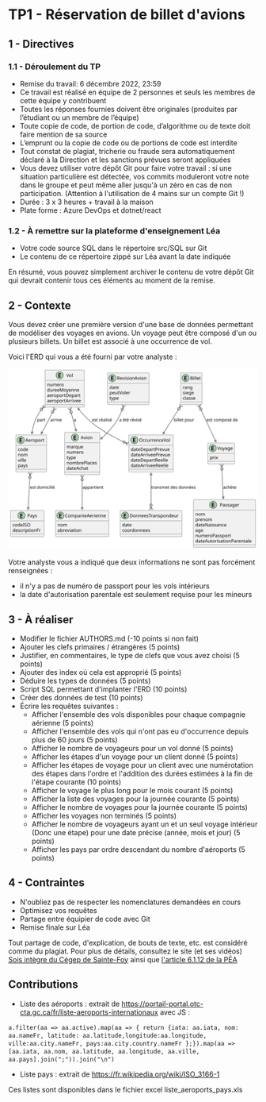 # TP1 - Réservation de billet d'avions

## 1 - Directives

### 1.1 - Déroulement du TP

- Remise du travail: 6 décembre 2022, 23:59
- Ce travail est réalisé en équipe de 2 personnes et seuls les membres de cette équipe y contribuent
- Toutes les réponses fournies doivent être originales (produites par l’étudiant ou un membre de l’équipe)
- Toute copie de code, de portion de code, d’algorithme ou de texte doit faire mention de sa source
- L’emprunt ou la copie de code ou de portions de code est interdite
- Tout constat de plagiat, tricherie ou fraude sera automatiquement déclaré à la Direction et les sanctions prévues seront appliquées
- Vous devez utiliser votre dépôt Git pour faire votre travail : si une situation particulière est détectée, vos commits moduleront votre note dans le groupe et peut même aller jusqu'à un zéro en cas de non participation. (Attention à l'utilisation de 4 mains sur un compte Git !)
- Durée : 3 x 3 heures + travail à la maison
- Plate forme : Azure DevOps et dotnet/react

### 1.2 - À remettre sur la plateforme d'enseignement Léa

- Votre code source SQL dans le répertoire src/SQL sur Git
- Le contenu de ce répertoire zippé sur Léa avant la date indiquée

En résumé, vous pouvez simplement archiver le contenu de votre dépôt Git qui devrait contenir tous ces éléments au moment de la remise.

## 2 - Contexte

Vous devez créer une première version d'une base de données permettant de modéliser des voyages en avions. Un voyage peut être composé d'un ou plusieurs billets. Un billet est associé à une occurrence de vol.

Voici l'ERD qui vous a été fourni par votre analyste :

![ERD logique](images/ERD/airline_reservation/erd_airline_reservation_logique.svg)

Votre analyste vous a indiqué que deux informations ne sont pas forcément renseignées :

- il n'y a pas de numéro de passport pour les vols intérieurs
- la date d'autorisation parentale est seulement requise pour les mineurs

## 3 - À réaliser

- Modifier le fichier AUTHORS.md (-10 points si non fait)
- Ajouter les clefs primaires / étrangères (5 points)
- Justifier, en commentaires, le type de clefs que vous avez choisi (5 points)
- Ajouter des index où cela est approprié (5 points)
- Déduire les types de données (5 points)
- Script SQL permettant d'implanter l'ERD (10 points)
- Créer des données de test (10 points)
- Écrire les requêtes suivantes :
  - Afficher l'ensemble des vols disponibles pour chaque compagnie aérienne (5 points)
  - Afficher l'ensemble des vols qui n'ont pas eu d'occurrence depuis plus de 60 jours (5 points)
  - Afficher le nombre de voyageurs pour un vol donné (5 points)
  - Afficher les étapes d'un voyage pour un client donné (5 points)
  - Afficher les étapes de voyage pour un client avec une numérotation des étapes dans l'ordre et l'addition des durées estimées à la fin de l'étape courante (10 points)
  - Afficher le voyage le plus long pour le mois courant (5 points)
  - Afficher la liste des voyages pour la journée courante (5 points)
  - Afficher le nombre de voyages pour la journée courante (5 points)
  - Afficher les voyages non terminés (5 points)
  - Afficher le nombre de voyageurs ayant un et un seul voyage intérieur (Donc une étape) pour une date précise (année, mois et jour) (5 points)
  - Afficher les pays par ordre descendant du nombre d'aéroports (5 points)

## 4 - Contraintes

- N'oubliez pas de respecter les nomenclatures demandées en cours
- Optimisez vos requêtes
- Partage entre équipier de code avec Git
- Remise finale sur Léa

Tout partage de code, d'explication, de bouts de texte, etc. est considéré comme du plagiat. Pour plus de détails, consultez le site (et ses vidéos) [Sois intègre du Cégep de Sainte-Foy](http://csfoy.ca/soisintegre) ainsi que [l'article 6.1.12 de la PÉA](https://www.csfoy.ca/fileadmin/documents/notre_cegep/politiques_et_reglements/5.9_PolitiqueEvaluationApprentissages_2019.pdf)

## Contributions

- Liste des aéroports : extrait de https://portail-portal.otc-cta.gc.ca/fr/liste-aeroports-internationaux avec JS :

```JS
a.filter(aa => aa.active).map(aa => { return {iata: aa.iata, nom: aa.nameFr, latitude: aa.latitude,longitude:aa.longitude, ville:aa.city.nameFr, pays:aa.city.country.nameFr };}).map(aa => [aa.iata, aa.nom, aa.latitude, aa.longitude, aa.ville, aa.pays].join(";")).join("\n")
```

- Liste pays : extrait de https://fr.wikipedia.org/wiki/ISO_3166-1

Ces listes sont disponibles dans le fichier excel liste_aeroports_pays.xls